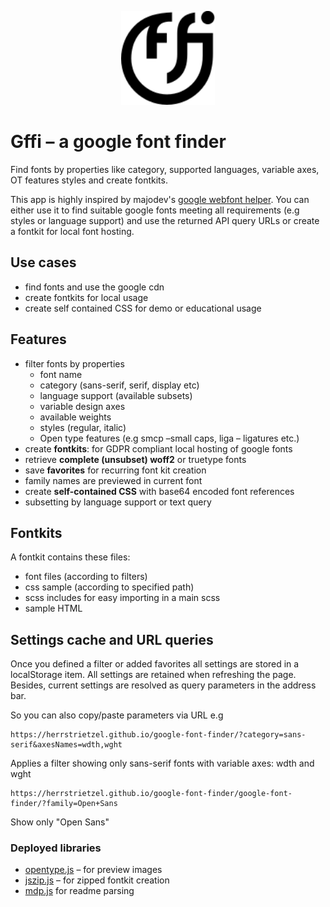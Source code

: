 <p align="center" style="text-align:center">
<img width="150" height="150" style="display:inline-block" src="https://raw.githubusercontent.com/herrstrietzel/google-font-finder/refs/heads/main/img/logo/gffi-logo.svg">
</p> 

# Gffi – a google font finder


Find fonts by properties like category, supported languages, variable axes, OT features styles and create fontkits.  

This app is highly inspired by majodev's [google webfont helper](https://gwfh.mranftl.com/fonts). You can either use it to find suitable google fonts meeting all requirements (e.g styles or language support) and use the returned API query URLs or create a fontkit for local font hosting.

## Use cases
- find fonts and use the google cdn
- create fontkits for local usage
- create self contained CSS for demo or educational usage


## Features
* filter fonts by properties
  * font name  
  * category (sans-serif, serif, display etc)
  * language support (available subsets)
  * variable design axes
  * available weights
  * styles (regular, italic)
  * Open type features (e.g smcp –small caps, liga – ligatures etc.)
* create **fontkits**: for GDPR compliant local hosting of google fonts
* retrieve **complete (unsubset) woff2** or truetype fonts
* save **favorites** for recurring font kit creation
* family names are previewed in current font
* create **self-contained CSS** with base64 encoded font references
* subsetting by language support or text query


## Fontkits
A fontkit contains these files:
- font files (according to filters)
- css sample (according to specified path)
- scss includes for easy importing in a main scss
- sample HTML

## Settings cache and URL queries
Once you defined a filter or added favorites all settings are stored in a localStorage item.
All settings are retained when refreshing the page.  
Besides, current settings are resolved as query parameters in the address bar.

So you can also copy/paste parameters via URL e.g

```
https://herrstrietzel.github.io/google-font-finder/?category=sans-serif&axesNames=wdth,wght  
```
Applies a filter showing only sans-serif fonts with variable axes: wdth and wght

```
https://herrstrietzel.github.io/google-font-finder/google-font-finder/?family=Open+Sans
```
Show only "Open Sans"



### Deployed libraries
- [opentype.js](https://github.com/opentypejs/opentype.js) – for preview images
- [jszip.js](https://github.com/Stuk/jszip) – for zipped fontkit creation
- [mdp.js](https://github.com/UmemotoCtrl/mdpjs) for readme parsing
